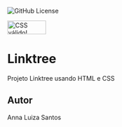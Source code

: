 ![GitHub License](https://img.shields.io/github/license/AnnaLuSant/linktree?style=social)

<p>
    <a href="https://jigsaw.w3.org/css-validator/check/referer">
        <img style="border:0;width:88px;height:31px"
            src="https://jigsaw.w3.org/css-validator/images/vcss-blue"
            alt="CSS válido!" />
    </a>
</p>

# Linktree
Projeto Linktree usando HTML e CSS
## Autor
Anna Luiza Santos

